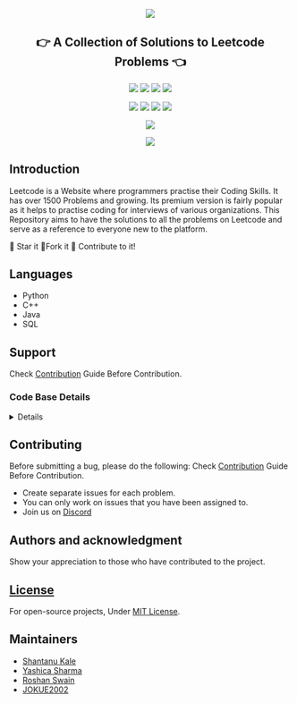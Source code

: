 <p align="center">
<img src="https://capsule-render.vercel.app/api?type=rect&color=gradient&height=100&section=header&text=LeetCode%20Solutions&fontSize=70&fontAlignY=70" /> 
<h2 align="center">👉 A Collection of Solutions to Leetcode Problems 👈</h2>
</p>

<p align="center">
<img src="https://img.shields.io/badge/language-Python-blue?style=for-the-badge">
<img src="https://img.shields.io/badge/language-C++-blue?style=for-the-badge">
<img src="https://img.shields.io/badge/language-Java-blue?style=for-the-badge">
<img src="https://img.shields.io/badge/language-SQL-blue?style=for-the-badge">
 </p>
<p align="center">
<img src="https://img.shields.io/github/issues-raw/SSKale1/LeetCode-Solutions?style=for-the-badge" >
<img src="https://img.shields.io/github/issues-closed-raw/SSKale1/LeetCode-Solutions?style=for-the-badge" >
<img src="https://img.shields.io/github/issues-pr-raw/SSKale1/LeetCode-Solutions?style=for-the-badge" >
<img src="https://img.shields.io/github/issues-pr-closed-raw/SSKale1/LeetCode-Solutions?style=for-the-badge" >
</p>
<p align="center">
<img src="https://img.shields.io/github/hacktoberfest/2020/SSKale1/LeetCode-Solutions?style=for-the-badge">
</p>
<p align="center">
<img src="https://img.shields.io/github/contributors/SSKale1/LeetCode-Solutions?style=for-the-badge">
</p>

## Introduction

Leetcode is a Website where programmers practise their Coding Skills. It has over 1500 Problems and growing. Its premium version is fairly popular as it helps to practise coding for interviews of various organizations.
This Repository aims to have the solutions to all the problems on Leetcode and serve as a reference to everyone new to the platform.

:star2: Star it 
:fork_and_knife:Fork it
:handshake: Contribute to it!


## Languages 
- Python
- C++
- Java
- SQL

## Support

Check [Contribution](/CONTRIBUTING.md) Guide Before Contribution.



<!-- Restrctions:maintainers only access -->

<summary><h3>Code Base Details</h3></summary>
<details>

| Problem #                      	| Title           	| Remarks 	      |
|---|---|---|
| 1                  	| Two Sum                  	|   	|
| 2                    	| Add Two Numbers    	|  	|
| 3               	| Longest Substring Without Repeating Characters               	|  	|



</details>

## Contributing

Before submitting a bug, please do the following:
Check [Contribution](/CONTRIBUTING.md) Guide Before Contribution.

- Create separate issues for each problem.
- You can only work on issues that you have been assigned to.
- Join us on [Discord](https://discord.gg/wyrPn9k)

## Authors and acknowledgment

Show your appreciation to those who have contributed to the project.

## [License](/LICENSE)

For open-source projects, Under [MIT License](/LICENSE).

## Maintainers

- [Shantanu Kale](https://github.com/SSKale1)
- [Yashica Sharma](https://github.com/Yashica7)
- [Roshan Swain](https://github.com/swaingotnochill)
- [JOKUE2002](https://github.com/jokue2002)
